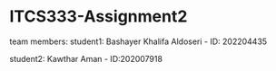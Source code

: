 # ITCS333-Assignment2
team members:
student1: Bashayer Khalifa Aldoseri - ID: 202204435

student2: Kawthar Aman - ID:202007918
